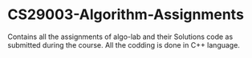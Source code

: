 # CS29003-Algorithm-Assignments
Contains all the assignments of algo-lab and their Solutions code as submitted during the course.
All the codding is done in C++ language.
